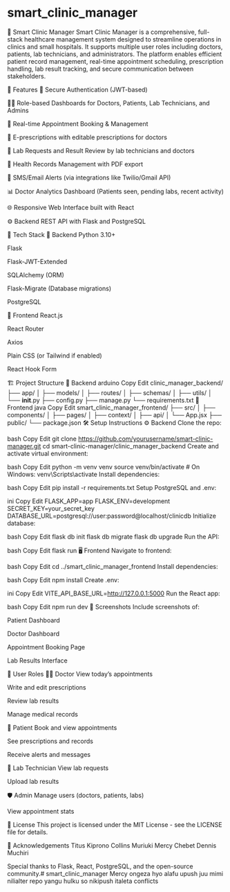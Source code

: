# smart_clinic_manager
🏥 Smart Clinic Manager
Smart Clinic Manager is a comprehensive, full-stack healthcare management system designed to streamline operations in clinics and small hospitals. It supports multiple user roles including doctors, patients, lab technicians, and administrators. The platform enables efficient patient record management, real-time appointment scheduling, prescription handling, lab result tracking, and secure communication between stakeholders.

🚀 Features
🔐 Secure Authentication (JWT-based)

👩‍⚕️ Role-based Dashboards for Doctors, Patients, Lab Technicians, and Admins

📅 Real-time Appointment Booking & Management

💊 E-prescriptions with editable prescriptions for doctors

🧪 Lab Requests and Result Review by lab technicians and doctors

📁 Health Records Management with PDF export

📲 SMS/Email Alerts (via integrations like Twilio/Gmail API)

📊 Doctor Analytics Dashboard (Patients seen, pending labs, recent activity)

🌐 Responsive Web Interface built with React

⚙️ Backend REST API with Flask and PostgreSQL

🧰 Tech Stack
🔧 Backend
Python 3.10+

Flask

Flask-JWT-Extended

SQLAlchemy (ORM)

Flask-Migrate (Database migrations)

PostgreSQL

🎨 Frontend
React.js

React Router

Axios

Plain CSS (or Tailwind if enabled)

React Hook Form

🏗️ Project Structure
📂 Backend
arduino
Copy
Edit
clinic_manager_backend/
├── app/
│   ├── models/
│   ├── routes/
│   ├── schemas/
│   ├── utils/
│   └── __init__.py
├── config.py
├── manage.py
└── requirements.txt
📂 Frontend
java
Copy
Edit
smart_clinic_manager_frontend/
├── src/
│   ├── components/
│   ├── pages/
│   ├── context/
│   ├── api/
│   └── App.jsx
├── public/
└── package.json
🛠️ Setup Instructions
⚙️ Backend
Clone the repo:

bash
Copy
Edit
git clone https://github.com/yourusername/smart-clinic-manager.git
cd smart-clinic-manager/clinic_manager_backend
Create and activate virtual environment:

bash
Copy
Edit
python -m venv venv
source venv/bin/activate  # On Windows: venv\Scripts\activate
Install dependencies:

bash
Copy
Edit
pip install -r requirements.txt
Setup PostgreSQL and .env:

ini
Copy
Edit
FLASK_APP=app
FLASK_ENV=development
SECRET_KEY=your_secret_key
DATABASE_URL=postgresql://user:password@localhost/clinicdb
Initialize database:

bash
Copy
Edit
flask db init
flask db migrate
flask db upgrade
Run the API:

bash
Copy
Edit
flask run
🖥️ Frontend
Navigate to frontend:

bash
Copy
Edit
cd ../smart_clinic_manager_frontend
Install dependencies:

bash
Copy
Edit
npm install
Create .env:

ini
Copy
Edit
VITE_API_BASE_URL=http://127.0.0.1:5000
Run the React app:

bash
Copy
Edit
npm run dev
📸 Screenshots
Include screenshots of:

Patient Dashboard

Doctor Dashboard

Appointment Booking Page

Lab Results Interface

👥 User Roles
👨‍⚕️ Doctor
View today’s appointments

Write and edit prescriptions

Review lab results

Manage medical records

👤 Patient
Book and view appointments

See prescriptions and records

Receive alerts and messages

🧪 Lab Technician
View lab requests

Upload lab results

🛡️ Admin
Manage users (doctors, patients, labs)

View appointment stats

📄 License
This project is licensed under the MIT License - see the LICENSE file for details.

🙌 Acknowledgements
Titus Kiprono
Collins Muriuki
Mercy Chebet
Dennis Muchiri

Special thanks to Flask, React, PostgreSQL, and the open-source community.# smart_clinic_manager   Mercy ongeza hyo alafu upush juu mimi nilialter repo yangu hulku so nikipush italeta conflicts